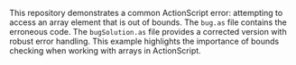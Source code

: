 This repository demonstrates a common ActionScript error: attempting to access an array element that is out of bounds.  The `bug.as` file contains the erroneous code. The `bugSolution.as` file provides a corrected version with robust error handling.  This example highlights the importance of bounds checking when working with arrays in ActionScript.